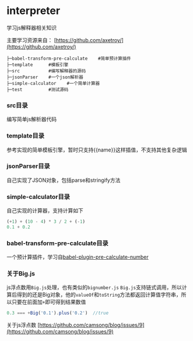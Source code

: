 # interpreter
学习js解释器相关知识

主要学习资源来自：
[https://github.com/axetroy/](https://github.com/axetroy/)


```
├─babel-transform-pre-calculate    #简单预计算插件
├─template      #模板引擎
├─src           #编写解释器的源码
├─jsonParser    #一个json解析器
├─simple-calculator    #一个简单计算器
├─test          #测试源码
```

### src目录
编写简单js解析器代码


### template目录
参考实现的简单模板引擎，暂时只支持{{name}}这样插值，不支持其他复杂逻辑

### jsonParser目录
自己实现了JSON对象，包括parse和stringify方法

### simple-calculator目录
自己实现的计算器，支持计算如下
```js
(+1) + (10 - 4) * 3 / 2 + (-1)
0.1 + 0.2
```

### babel-transform-pre-calculate目录
一个预计算插件，学习自[babel-plugin-pre-calculate-number](https://github.com/axetroy/babel-plugin-pre-calculate-number)

### 关于Big.js
js浮点数用`Big.js`处理，也有类似的`bignumber.js`
`Big.js`支持链式调用，所以计算后得到的还是Big对象，他的`valueOf`和`toString`方法都返回计算值字符串，所以只要在前面加`+`即可得到结果数值
```js
0.3 === +Big('0.1').plus('0.2')  //true
```

关于js浮点数
[https://github.com/camsong/blog/issues/9](https://github.com/camsong/blog/issues/9)

